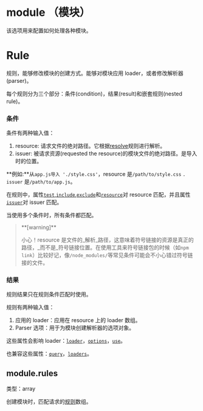 # module （模块）

该选项用来配置如何处理各种模块。

# Rule

规则，能够修改模块的创建方式。能够对模块应用 loader，或者修改解析器\(parser\)。

每个规则分为三个部分：条件\(condition\)，结果\(result\)和嵌套规则\(nested rule\)。

### 条件

条件有两种输入值：

1. resource: 请求文件的绝对路径。它根据[resolve](/configuration/resolve.md)规则进行解析。
2. issuer: 被请求资源\(requested the resource\)的模块文件的绝对路径。是导入时的位置。

**例如:**从`app.js导入 './style.css'`，resource 是`/path/to/style.css`  `. issuer` 是`/path/to/app.js`。

在规则中，属性[`test`](https://doc.webpack-china.org/configuration/module/#rule-test),[`include`](https://doc.webpack-china.org/configuration/module/#rule-include),[`exclude`](https://doc.webpack-china.org/configuration/module/#rule-exclude)和[`resource`](https://doc.webpack-china.org/configuration/module/#rule-resource)对 resource 匹配，并且属性[`issuer`](https://doc.webpack-china.org/configuration/module/#rule-issuer)对 issuer 匹配。

当使用多个条件时，所有条件都匹配。

> \*\*\[warning\]\*\*
>
> 小心！resource 是文件的_解析_路径，这意味着符号链接的资源是真正的路径，_而不是_符号链接位置。在使用工具来符号链接包的时候（如`npm link`）比较好记，像`/node_modules/`等常见条件可能会不小心错过符号链接的文件。

### 结果

规则结果只在规则条件匹配时使用。

规则有两种输入值：

1. 应用的 loader：应用在 resource 上的 loader 数组。
2. Parser 选项：用于为模块创建解析器的选项对象。

这些属性会影响 loader：[`loader`](https://doc.webpack-china.org/configuration/module/#rule-loader)，[`options`](https://doc.webpack-china.org/configuration/module/#rule-options-rule-query)，[`use`](https://doc.webpack-china.org/configuration/module/#rule-use)。

也兼容这些属性：[`query`](https://doc.webpack-china.org/configuration/module/#rule-options-rule-query)，[`loaders`](https://doc.webpack-china.org/configuration/module/#rule-loaders)。

## module.rules

类型：array

创建模块时，匹配请求的[规则](https://doc.webpack-china.org/configuration/module/#rule)数组。

